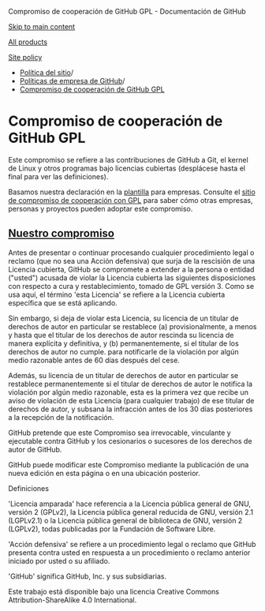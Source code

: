 Compromiso de cooperación de GitHub GPL - Documentación de GitHub

[Skip to main content](#main-content)

[All products](/es)

[Site policy](/site-policy)

* [Política del sitio](/es/site-policy)/
* [Políticas de empresa de GitHub](/es/site-policy/github-company-policies)/
* [Compromiso de cooperación de GitHub GPL](/es/site-policy/github-company-policies/github-gpl-cooperation-commitment)

Compromiso de cooperación de GitHub GPL
==========

Este compromiso se refiere a las contribuciones de GitHub a Git, el kernel de Linux y otros programas bajo licencias cubiertas (desplácese hasta el final para ver las definiciones).

Basamos nuestra declaración en la [plantilla](https://github.com/gplcc/gplcc/blob/master/Company/GPL%20Cooperation%20Commitment-Company-Template.md) para empresas. Consulte el [sitio de compromiso de cooperación con GPL](https://gplcc.github.io/gplcc/) para saber cómo otras empresas, personas y proyectos pueden adoptar este compromiso.

[Nuestro compromiso](#our-commitment)
----------

Antes de presentar o continuar procesando cualquier procedimiento legal o reclamo (que no sea una Acción defensiva) que surja de la rescisión de una Licencia cubierta, GitHub se compromete a extender a la persona o entidad ("usted") acusada de violar la Licencia cubierta las siguientes disposiciones con respecto a cura y restablecimiento, tomado de GPL versión 3. Como se usa aquí, el término 'esta Licencia' se refiere a la Licencia cubierta específica que se está aplicando.

Sin embargo, si deja de violar esta Licencia, su licencia de un titular de derechos de autor en particular se restablece (a) provisionalmente, a menos y hasta que el titular de los derechos de autor rescinda su licencia de manera explícita y definitiva, y (b) permanentemente, si el titular de los derechos de autor no cumple. para notificarle de la violación por algún medio razonable antes de 60 días después del cese.

Además, su licencia de un titular de derechos de autor en particular se restablece permanentemente si el titular de derechos de autor le notifica la violación por algún medio razonable, esta es la primera vez que recibe un aviso de violación de esta Licencia (para cualquier trabajo) de ese titular de derechos de autor, y subsana la infracción antes de los 30 días posteriores a la recepción de la notificación.

GitHub pretende que este Compromiso sea irrevocable, vinculante y ejecutable contra GitHub y los cesionarios o sucesores de los derechos de autor de GitHub.

GitHub puede modificar este Compromiso mediante la publicación de una nueva edición en esta página o en una ubicación posterior.

Definiciones

'Licencia amparada' hace referencia a la Licencia pública general de GNU, versión 2 (GPLv2), la Licencia pública general reducida de GNU, versión 2.1 (LGPLv2.1) o la Licencia pública general de biblioteca de GNU, versión 2 (LGPLv2), todas publicadas por la Fundación de Software Libre.

'Acción defensiva' se refiere a un procedimiento legal o reclamo que GitHub presenta contra usted en respuesta a un procedimiento o reclamo anterior iniciado por usted o su afiliado.

'GitHub' significa GitHub, Inc. y sus subsidiarias.

Este trabajo está disponible bajo una licencia Creative Commons Attribution-ShareAlike 4.0 International.
